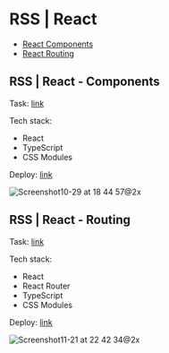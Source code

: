 # RSS | React

- [React Components](#components)
- [React Routing](#routing)

## RSS | React - Components<a name='components'></a>
Task: [link](https://github.com/rolling-scopes-school/tasks/tree/master/react/modules/module01)

Tech stack:
- React
- TypeScript
- CSS Modules

Deploy: [link](https://freightdh.github.io/react-components/)

![Screenshot10-29 at 18 44 57@2x](https://github.com/FreightDH/react-components/assets/81368535/93b1e240-e197-4bf9-8274-0fd190d38c41)

## RSS | React - Routing<a name='routing'></a>
Task: [link](https://github.com/rolling-scopes-school/tasks/tree/master/react/modules/module02)

Tech stack:
- React
- React Router
- TypeScript
- CSS Modules

Deploy: [link](https://freightdh-react-routing.netlify.app/)

![Screenshot11-21 at 22 42 34@2x](https://github.com/FreightDH/rss-react/assets/81368535/4ebc5297-0e0c-47d3-ae18-07dde8710f9b)

